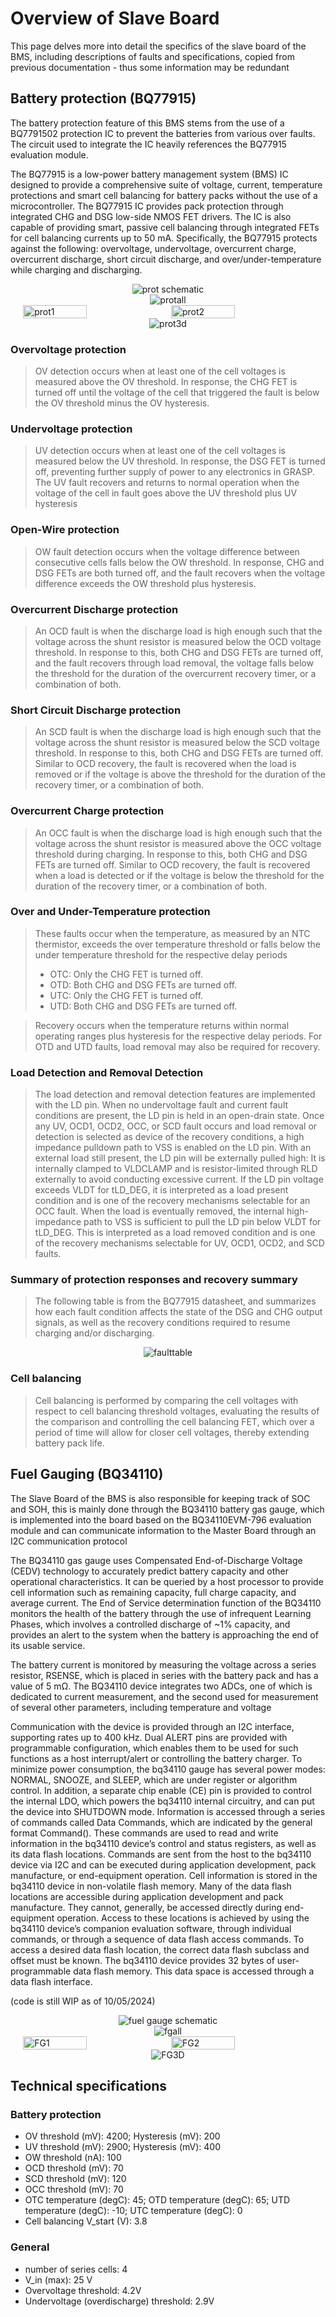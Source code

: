 # Overview of Slave Board
This page delves more into detail the specifics of the slave board of the BMS, including descriptions of faults and specifications, copied from previous documentation - thus some information may be redundant

## Battery protection (BQ77915)
The battery protection feature of this BMS stems from the use of a BQ7791502 protection IC to prevent the batteries from various over faults. The circuit used to integrate the IC heavily references the BQ77915 evaluation module.

The BQ77915 is a low-power battery management system (BMS) IC designed to provide a comprehensive suite of voltage, current, temperature protections and smart cell balancing for battery packs without the use of a microcontroller. The BQ77915 IC provides pack protection through integrated CHG and DSG low-side NMOS FET drivers. The IC is also capable of providing smart, passive cell balancing through integrated FETs for cell balancing currents up to 50 mA. Specifically, the BQ77915 protects against the following: overvoltage, undervoltage, overcurrent charge, overcurrent discharge, short circuit discharge, and over/under-temperature while charging and discharging.

<div style="display: flex; justify-content: center; align-items: center;">
    <img src="/assets/img/BMS/protsch.jpg" alt="prot schematic" style = "width = 90%; height = auto;">
</div>

<div style="display: flex; justify-content: center; align-items: center;">
    <img src="/assets/img/BMS/protalllayer.JPG" alt="protall" style = "width = 90%; height = auto;">
</div>

<div style="display: flex; justify-content: center; align-items: center;">
    <img src="/assets/img/BMS/protlayer 1.JPG" alt="prot1" style="width: 45%; height: auto; margin-right: 10px;">
    <img src="/assets/img/BMS/prot layer 2.JPG" alt="prot2" style="width: 45%; height: auto;">
</div>


<div style="display: flex; justify-content: center; align-items: center;">
    <img src="/assets/img/BMS/prot3d.JPG" alt="prot3d" style = "width = 90%; height = auto;">
</div>



### Overvoltage protection
> OV detection occurs when at least one of the cell voltages is measured above the OV threshold. In response, the CHG FET is turned off until the voltage of the cell that triggered the fault is below the OV threshold minus the OV hysteresis. 

### Undervoltage protection
> UV detection occurs when at least one of the cell voltages is measured below the UV threshold. In response, the DSG FET is turned off, preventing further supply of power to any electronics in GRASP. The UV fault recovers and returns to normal operation when the voltage of the cell in fault goes above the UV threshold plus UV hysteresis

### Open-Wire protection
> OW fault detection occurs when the voltage difference between consecutive cells falls below the OW threshold. In response, CHG and DSG FETs are both turned off, and the fault recovers when the voltage difference exceeds the OW threshold plus hysteresis. 

### Overcurrent Discharge protection
> An OCD fault is when the discharge load is high enough such that the voltage across the shunt resistor is measured below the OCD voltage threshold. In response to this, both CHG and DSG FETs are turned off, and the fault recovers through load removal, the voltage falls below the threshold for the duration of the overcurrent recovery timer, or a combination of both.

### Short Circuit Discharge protection
> An SCD fault is when the discharge load is high enough such that the voltage across the shunt resistor is measured below the SCD voltage threshold. In response to this, both CHG and DSG FETs are turned off. Similar to OCD recovery, the fault is recovered when the load is removed or if the voltage is above the threshold for the duration of the recovery timer, or a combination of both.

### Overcurrent Charge protection
> An OCC fault is when the discharge load is high enough such that the voltage across the shunt resistor is measured above the OCC voltage threshold during charging. In response to this, both CHG and DSG FETs are turned off. Similar to OCD recovery, the fault is recovered when a load is detected or if the voltage is below the threshold for the duration of the recovery timer, or a combination of both.

### Over and Under-Temperature protection
> These faults occur when the temperature, as measured by an NTC thermistor, exceeds the over temperature threshold or falls below the under temperature threshold for the respective delay periods
> - OTC: Only the CHG FET is turned off.
> - OTD: Both CHG and DSG FETs are turned off.
> - UTC: Only the CHG FET is turned off.
> - UTD: Both CHG and DSG FETs are turned off.

> Recovery occurs when the temperature returns within normal operating ranges plus hysteresis for the respective delay periods. For OTD and UTD faults, load removal may also be required for recovery.

### Load Detection and Removal Detection
> The load detection and removal detection features are implemented with the LD pin. When no undervoltage fault and current fault conditions are present, the LD pin is held in an open-drain state. Once any UV, OCD1, OCD2, OCC, or SCD fault occurs and load removal or detection is selected as device of the recovery conditions, a high impedance pulldown path to VSS is enabled on the LD pin. With an external load still present, the LD pin will be externally pulled high: It is internally clamped to VLDCLAMP and is resistor-limited through RLD externally to avoid conducting excessive current. If the LD pin voltage exceeds VLDT for tLD_DEG, it is interpreted as a load present condition and is one of the recovery mechanisms selectable for an OCC fault. When the load is eventually removed, the internal high-impedance path to VSS is sufficient to pull the LD pin below VLDT for tLD_DEG. This is interpreted as a load removed condition and is one of the recovery mechanisms selectable for UV, OCD1, OCD2, and SCD faults.

### Summary of protection responses and recovery summary
> The following table is from the BQ77915 datasheet, and summarizes how each fault condition affects the state of the DSG and CHG output signals, as well as the recovery conditions required to resume charging and/or discharging.

<div style="display: flex; justify-content: center; align-items: center;">
    <img src="/assets/img/BMS/faulttable.png" alt="faulttable" style = "width = 90%; height = auto;">
</div>

### Cell balancing
> Cell balancing is performed by comparing the cell voltages with respect to cell balancing threshold voltages, evaluating the results of the comparison and controlling the cell balancing FET, which over a period of time will allow for closer cell voltages, thereby extending battery pack life. 

## Fuel Gauging (BQ34110) 
>
The Slave Board of the BMS is also responsible for keeping track of SOC and SOH, this is mainly done through the BQ34110 battery gas gauge, which is implemented into the board based on the BQ34110EVM-796 evaluation module and can communicate information to the Master Board through an I2C communication protocol

The BQ34110 gas gauge uses Compensated End-of-Discharge Voltage (CEDV) technology to accurately predict battery capacity and other operational characteristics. It can be queried by a host processor to provide cell information such as remaining capacity, full charge capacity, and average current. The End of Service determination function of the BQ34110 monitors the health of the battery through the use of infrequent Learning Phases, which involves a controlled discharge of ~1% capacity, and provides an alert to the system when the battery is approaching the end of its usable service.

The battery current is monitored by measuring the voltage across a series resistor, RSENSE, which is placed in series with the battery pack and has a value of 5 mΩ. The BQ34110 device integrates two ADCs, one of which is dedicated to current measurement, and the second used for measurement of several other parameters, including temperature and voltage

Communication with the device is provided through an I2C interface, supporting rates up to 400 kHz. Dual ALERT pins are provided with programmable configuration, which enables them to be used for such functions as a host interrupt/alert or controlling the battery charger. To minimize power consumption, the bq34110 gauge has several power modes: NORMAL, SNOOZE, and SLEEP, which are under register or algorithm control. In addition, a separate chip enable (CE) pin is provided to control the internal LDO, which powers the bq34110 internal circuitry, and can put the device into SHUTDOWN mode. Information is accessed through a series of commands called Data Commands, which are indicated by the general format Command(). These commands are used to read and write information in the bq34110 device’s control and status registers, as well as its data flash locations. Commands are sent from the host to the bq34110 device via I2C and can be executed during application development, pack manufacture, or end-equipment operation. Cell information is stored in the bq34110 device in non-volatile flash memory. Many of the data flash locations are accessible during application development and pack manufacture. They cannot, generally, be accessed directly during end-equipment operation. Access to these locations is achieved by using the bq34110 device’s companion evaluation software, through individual commands, or through a sequence of data flash access commands. To access a desired data flash location, the correct data flash subclass and offset must be known. The bq34110 device provides 32 bytes of user-programmable data flash memory. This data space is accessed through a data flash interface.

(code is still WIP as of 10/05/2024)

<div style="display: flex; justify-content: center; align-items: center;">
    <img src="/assets/img/BMS/FGsch2.JPG" alt="fuel gauge schematic" style = "width = 90%; height = auto;">
</div>
<div style="display: flex; justify-content: center; align-items: center;">
    <img src="/assets/img/BMS/FGalllayer.JPG" alt="fgall" style = "width = 90%; height = auto;">
</div>

<div style="display: flex; justify-content: center; align-items: center;">
    <img src="/assets/img/BMS/FG1.JPG" alt="FG1" style="width: 45%; height: auto; margin-right: 10px;">
    <img src="/assets/img/BMS/FG2.JPG" alt="FG2" style="width: 45%; height: auto;">
</div>


<div style="display: flex; justify-content: center; align-items: center;">
    <img src="/assets/img/BMS/FG3d.JPG" alt="FG3D" style = "width = 90%; height = auto;">
</div>

## Technical specifications

### Battery protection
- OV threshold (mV): 4200; Hysteresis (mV): 200
- UV threshold (mV): 2900; Hysteresis (mV): 400
- OW threshold (nA): 100
- OCD threshold (mV): 70
- SCD threshold (mV): 120
- OCC threshold (mV): 70
- OTC temperature (degC): 45; OTD temperature (degC): 65; UTD temperature (degC): -10; UTC temperature (degC): 0
- Cell balancing V_start (V): 3.8

### General
- number of series cells: 4
- V_in (max): 25 V
- Overvoltage threshold: 4.2V
- Undervoltage (overdischarge) threshold: 2.9V



